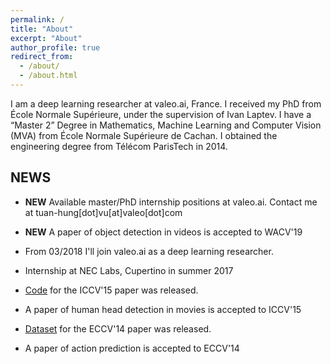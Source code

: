 ```yaml
---
permalink: /
title: "About"
excerpt: "About"
author_profile: true
redirect_from: 
  - /about/
  - /about.html
---
```

I am a deep learning researcher at valeo.ai, France. I received my PhD from École Normale Supérieure, under the supervision of Ivan Laptev. I have a “Master 2” Degree in Mathematics, Machine Learning and Computer Vision (MVA) from École Normale Supérieure de Cachan. I obtained the engineering degree from Télécom ParisTech in 2014.

## NEWS

* **NEW** Available master/PhD internship positions at valeo.ai. Contact me at tuan-hung[dot]vu[at]valeo[dot]com

* **NEW** A paper of object detection in videos is accepted to WACV'19

* From 03/2018 I'll join valeo.ai as a deep learning researcher.

* Internship at NEC Labs, Cupertino in summer 2017

* [Code](https://github.com/aosokin/cnn_head_detection) for the ICCV'15 paper was released.

* A paper of human head detection in movies is accepted to ICCV'15

* [Dataset](https://www.di.ens.fr/willow/research/actionsfromscenes/SUNAction.zip) for the ECCV'14 paper was released.

* A paper of action prediction is accepted to ECCV'14
